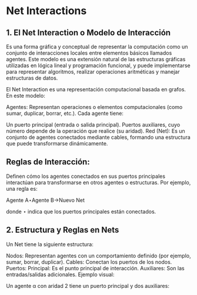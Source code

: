 # Net Interactions
## 1. El Net Interaction o Modelo de Interacción 
Es una forma gráfica y conceptual de representar la computación como un 
conjunto de interacciones locales entre elementos básicos llamados agentes. Este modelo es una extensión natural de las 
estructuras gráficas utilizadas en lógica lineal y programación funcional, y puede implementarse para representar algoritmos, realizar operaciones aritméticas y manejar estructuras de datos.

El Net Interaction es una representación computacional basada en grafos. En este modelo:

Agentes: Representan operaciones o elementos computacionales (como sumar, duplicar, borrar, etc.). Cada agente tiene:

Un puerto principal (entrada o salida principal).
Puertos auxiliares, cuyo número depende de la operación que realice (su aridad).
Red (Net): Es un conjunto de agentes conectados mediante cables, formando una estructura que puede transformarse dinámicamente.

## Reglas de Interacción: <br> 
Definen cómo los agentes conectados en sus puertos principales interactúan para transformarse en otros agentes o estructuras. Por ejemplo, una regla es:

Agente A⋆Agente B→Nuevo Net

donde ⋆ indica que los puertos principales están conectados.
## 2. Estructura y Reglas en Nets
Un Net tiene la siguiente estructura:

Nodos: Representan agentes con un comportamiento definido (por ejemplo, sumar, borrar, duplicar).
Cables: Conectan los puertos de los nodos.
Puertos:
Principal: Es el punto principal de interacción.
Auxiliares: Son las entradas/salidas adicionales.
Ejemplo visual:

Un agente α con aridad 2 tiene un puerto principal y dos auxiliares:
